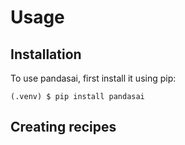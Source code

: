 Usage
=====

Installation
------------

To use pandasai, first install it using pip:

```console
(.venv) $ pip install pandasai
```

Creating recipes
----------------
